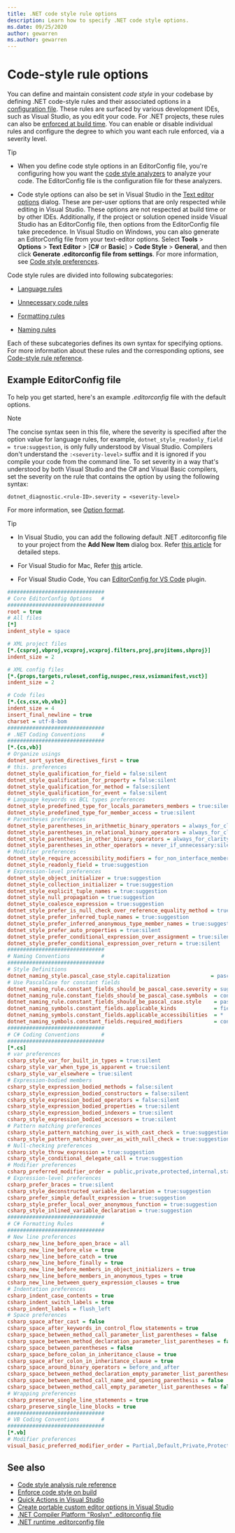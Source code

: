 ```yaml
---
title: .NET code style rule options
description: Learn how to specify .NET code style options.
ms.date: 09/25/2020
author: gewarren
ms.author: gewarren
---
```

# Code-style rule options

You can define and maintain consistent *code style* in your codebase by defining .NET code-style rules and their associated options in a [configuration file](configuration-files.md). These rules are surfaced by various development IDEs, such as Visual Studio, as you edit your code. For .NET projects, these rules can also be [enforced at build time](overview.md#code-style-analysis). You can enable or disable individual rules and configure the degree to which you want each rule enforced, via a severity level.

> [!TIP]
>
> - When you define code style options in an EditorConfig file, you're configuring how you want the [code style analyzers](overview.md#code-style-analysis) to analyze your code. The EditorConfig file is the configuration file for these analyzers.
>
> - Code style options can also be set in Visual Studio in the [Text editor options](/visualstudio/ide/code-styles-and-code-cleanup) dialog. These are per-user options that are only respected while editing in Visual Studio. These options are not respected at build time or by other IDEs. Additionally, if the project or solution opened inside Visual Studio has an EditorConfig file, then options from the EditorConfig file take precedence. In Visual Studio on Windows, you can also generate an EditorConfig file from your text-editor options. Select **Tools** > **Options** > **Text Editor** > [**C#** or  **Basic**] > **Code Style** > **General**, and then click **Generate .editorconfig file from settings**. For more information, see [Code style preferences](/visualstudio/ide/code-styles-and-code-cleanup).

Code style rules are divided into following subcategories:

- [Language rules](style-rules/language-rules.md)

- [Unnecessary code rules](style-rules/unnecessary-code-rules.md)

- [Formatting rules](style-rules/ide0055.md)

- [Naming rules](style-rules/naming-rules.md)

Each of these subcategories defines its own syntax for specifying options. For more information about these rules and the corresponding options, see [Code-style rule reference](style-rules/index.md).

## Example EditorConfig file

To help you get started, here's an example *.editorconfig* file with the default options.

> [!NOTE]
> The concise syntax seen in this file, where the severity is specified after the option value for language rules, for example, `dotnet_style_readonly_field = true:suggestion`, is only fully understood by Visual Studio. Compilers don't understand the `:<severity-level>` suffix and it is ignored if you compile your code from the command line. To set severity in a way that's understood by both Visual Studio and the C# and Visual Basic compilers, set the severity on the rule that contains the option by using the following syntax:
>
> `dotnet_diagnostic.<rule-ID>.severity = <severity-level>`
>
> For more information, see [Option format](style-rules/language-rules.md#option-format).

> [!TIP]
>
> - In Visual Studio, you can add the following default .NET .editorconfig file to your project from the **Add New Item** dialog box. Refer [this article](/visualstudio/ide/create-portable-custom-editor-options?#add-and-remove-editorconfig-files) for detailed steps.
>
> - For Visual Studio for Mac, Refer [this](/visualstudio/mac/editorconfig) article.
>
> - For Visual Studio Code, You can [EditorConfig for VS Code](https://marketplace.visualstudio.com/items?itemName=EditorConfig.EditorConfig) plugin.

```ini
###############################
# Core EditorConfig Options   #
###############################
root = true
# All files
[*]
indent_style = space

# XML project files
[*.{csproj,vbproj,vcxproj,vcxproj.filters,proj,projitems,shproj}]
indent_size = 2

# XML config files
[*.{props,targets,ruleset,config,nuspec,resx,vsixmanifest,vsct}]
indent_size = 2

# Code files
[*.{cs,csx,vb,vbx}]
indent_size = 4
insert_final_newline = true
charset = utf-8-bom
###############################
# .NET Coding Conventions     #
###############################
[*.{cs,vb}]
# Organize usings
dotnet_sort_system_directives_first = true
# this. preferences
dotnet_style_qualification_for_field = false:silent
dotnet_style_qualification_for_property = false:silent
dotnet_style_qualification_for_method = false:silent
dotnet_style_qualification_for_event = false:silent
# Language keywords vs BCL types preferences
dotnet_style_predefined_type_for_locals_parameters_members = true:silent
dotnet_style_predefined_type_for_member_access = true:silent
# Parentheses preferences
dotnet_style_parentheses_in_arithmetic_binary_operators = always_for_clarity:silent
dotnet_style_parentheses_in_relational_binary_operators = always_for_clarity:silent
dotnet_style_parentheses_in_other_binary_operators = always_for_clarity:silent
dotnet_style_parentheses_in_other_operators = never_if_unnecessary:silent
# Modifier preferences
dotnet_style_require_accessibility_modifiers = for_non_interface_members:silent
dotnet_style_readonly_field = true:suggestion
# Expression-level preferences
dotnet_style_object_initializer = true:suggestion
dotnet_style_collection_initializer = true:suggestion
dotnet_style_explicit_tuple_names = true:suggestion
dotnet_style_null_propagation = true:suggestion
dotnet_style_coalesce_expression = true:suggestion
dotnet_style_prefer_is_null_check_over_reference_equality_method = true:silent
dotnet_style_prefer_inferred_tuple_names = true:suggestion
dotnet_style_prefer_inferred_anonymous_type_member_names = true:suggestion
dotnet_style_prefer_auto_properties = true:silent
dotnet_style_prefer_conditional_expression_over_assignment = true:silent
dotnet_style_prefer_conditional_expression_over_return = true:silent
###############################
# Naming Conventions          #
###############################
# Style Definitions
dotnet_naming_style.pascal_case_style.capitalization             = pascal_case
# Use PascalCase for constant fields
dotnet_naming_rule.constant_fields_should_be_pascal_case.severity = suggestion
dotnet_naming_rule.constant_fields_should_be_pascal_case.symbols  = constant_fields
dotnet_naming_rule.constant_fields_should_be_pascal_case.style    = pascal_case_style
dotnet_naming_symbols.constant_fields.applicable_kinds            = field
dotnet_naming_symbols.constant_fields.applicable_accessibilities  = *
dotnet_naming_symbols.constant_fields.required_modifiers          = const
###############################
# C# Coding Conventions       #
###############################
[*.cs]
# var preferences
csharp_style_var_for_built_in_types = true:silent
csharp_style_var_when_type_is_apparent = true:silent
csharp_style_var_elsewhere = true:silent
# Expression-bodied members
csharp_style_expression_bodied_methods = false:silent
csharp_style_expression_bodied_constructors = false:silent
csharp_style_expression_bodied_operators = false:silent
csharp_style_expression_bodied_properties = true:silent
csharp_style_expression_bodied_indexers = true:silent
csharp_style_expression_bodied_accessors = true:silent
# Pattern matching preferences
csharp_style_pattern_matching_over_is_with_cast_check = true:suggestion
csharp_style_pattern_matching_over_as_with_null_check = true:suggestion
# Null-checking preferences
csharp_style_throw_expression = true:suggestion
csharp_style_conditional_delegate_call = true:suggestion
# Modifier preferences
csharp_preferred_modifier_order = public,private,protected,internal,static,extern,new,virtual,abstract,sealed,override,readonly,unsafe,volatile,async:suggestion
# Expression-level preferences
csharp_prefer_braces = true:silent
csharp_style_deconstructed_variable_declaration = true:suggestion
csharp_prefer_simple_default_expression = true:suggestion
csharp_style_prefer_local_over_anonymous_function = true:suggestion
csharp_style_inlined_variable_declaration = true:suggestion
###############################
# C# Formatting Rules         #
###############################
# New line preferences
csharp_new_line_before_open_brace = all
csharp_new_line_before_else = true
csharp_new_line_before_catch = true
csharp_new_line_before_finally = true
csharp_new_line_before_members_in_object_initializers = true
csharp_new_line_before_members_in_anonymous_types = true
csharp_new_line_between_query_expression_clauses = true
# Indentation preferences
csharp_indent_case_contents = true
csharp_indent_switch_labels = true
csharp_indent_labels = flush_left
# Space preferences
csharp_space_after_cast = false
csharp_space_after_keywords_in_control_flow_statements = true
csharp_space_between_method_call_parameter_list_parentheses = false
csharp_space_between_method_declaration_parameter_list_parentheses = false
csharp_space_between_parentheses = false
csharp_space_before_colon_in_inheritance_clause = true
csharp_space_after_colon_in_inheritance_clause = true
csharp_space_around_binary_operators = before_and_after
csharp_space_between_method_declaration_empty_parameter_list_parentheses = false
csharp_space_between_method_call_name_and_opening_parenthesis = false
csharp_space_between_method_call_empty_parameter_list_parentheses = false
# Wrapping preferences
csharp_preserve_single_line_statements = true
csharp_preserve_single_line_blocks = true
###############################
# VB Coding Conventions       #
###############################
[*.vb]
# Modifier preferences
visual_basic_preferred_modifier_order = Partial,Default,Private,Protected,Public,Friend,NotOverridable,Overridable,MustOverride,Overloads,Overrides,MustInherit,NotInheritable,Static,Shared,Shadows,ReadOnly,WriteOnly,Dim,Const,WithEvents,Widening,Narrowing,Custom,Async:suggestion
```

## See also

- [Code style analysis rule reference](style-rules/index.md)
- [Enforce code style on build](overview.md#code-style-analysis)
- [Quick Actions in Visual Studio](/visualstudio/ide/quick-actions)
- [Create portable custom editor options in Visual Studio](/visualstudio/ide/create-portable-custom-editor-options)
- [.NET Compiler Platform "Roslyn" .editorconfig file](https://github.com/dotnet/roslyn/blob/main/.editorconfig)
- [.NET runtime .editorconfig file](https://github.com/dotnet/runtime/blob/main/.editorconfig)
